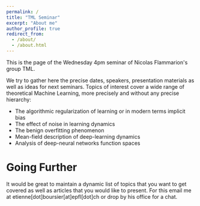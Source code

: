 ```yaml
---
permalink: /
title: "TML Seminar"
excerpt: "About me"
author_profile: true
redirect_from: 
  - /about/
  - /about.html
---
```



This is the page of the Wednesday 4pm seminar of Nicolas Flammarion's group TML.

We try to gather here the precise dates, speakers, presentation materials as well as ideas for next seminars. Topics of interest cover a wide range of theoretical Machine Learning, more precisely and without any precise hierarchy:
* The algorithmic regularization of learning or in modern terms implicit bias
* The effect of noise in learning dynamics
* The benign overfitting phenomenon
* Mean-field description of deep-learning dynamics
* Analysis of deep-neural networks function spaces

Going Further
===================
It would be great to maintain a dynamic list of topics that you want to get covered as well as articles that you would like to present. For this email me at etienne[dot]boursier[at]epfl[dot]ch or drop by his office for a chat. 